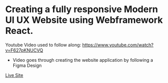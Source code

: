 # Creating a fully responsive Modern UI UX Website using Webframework React.

Youtube Video used to follow along: https://www.youtube.com/watch?v=F627pKNUCVQ
- Video goes through creating the website application by following a Figma Design

[Live Site](https://jesus711.github.io/Modern-UI-UX-Website/)
